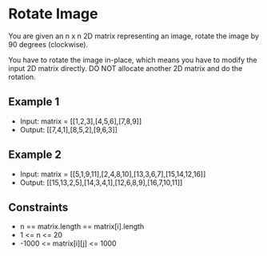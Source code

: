 # Rotate Image

You are given an n x n 2D matrix representing an image, rotate the image by 90 degrees (clockwise).

You have to rotate the image in-place, which means you have to modify the input 2D matrix directly. DO NOT allocate another 2D matrix and do the rotation.

## Example 1

- Input: matrix = [[1,2,3],[4,5,6],[7,8,9]]
- Output: [[7,4,1],[8,5,2],[9,6,3]]

## Example 2

- Input: matrix = [[5,1,9,11],[2,4,8,10],[13,3,6,7],[15,14,12,16]]
- Output: [[15,13,2,5],[14,3,4,1],[12,6,8,9],[16,7,10,11]]

## Constraints

- n == matrix.length == matrix[i].length
- 1 <= n <= 20
- -1000 <= matrix[i][j] <= 1000

